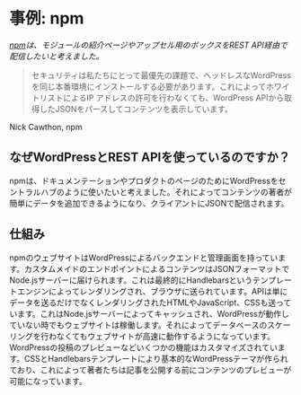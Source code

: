 # 事例: npm
*[npm](http://npmjs.com)は、モジュールの紹介ページやアップセル用のボックスをREST API経由で配信したいと考えました。*

> セキュリティは私たちにとって最優先の課題で、ヘッドレスなWordPressを同じ本番環境にインストールする必要があります。これによってホワイトリストによるIP アドレスの許可を行わなくても、WordPress APIから取得したJSONをパースしてコンテンツを表示しています。

Nick Cawthon, npm## なぜWordPressとREST APIを使っているのですか？

npmは、ドキュメンテーションやプロダクトのページのためにWordPressをセントラルハブのように使いたいと考えました。それによってコンテンツの著者が簡単にデータを追加できるようになり、クライアントにJSONで配信されます。

## 仕組み

npmのウェブサイトはWordPressによるバックエンドと管理画面を持っています。カスタムメイドのエンドポイントによるコンテンツはJSONフォーマットでNode.jsサーバーに届けられます。これは最終的にHandlebarsというテンプレートエンジンによってレンダリングされ、ブラウザに送られています。APIは単にデータを送るだけでなくレンダリングされたHTMLやJavaScript、CSSも送っています。これはNode.jsサーバーによってキャッシュされ、WordPressが動作していない時でもウェブサイトは稼働します。それによってデータベースのスケーリングを行わなくてもウェブサイトが高速に動作するようになっています。
WordPressの投稿のプレビューなどいくつかの機能はカスタマイズされています。CSSとHandlebarsテンプレートにより基本的なWordPressテーマが作られており、これによって著者たちは記事を公開する前にコンテンツのプレビューが可能になっています。
